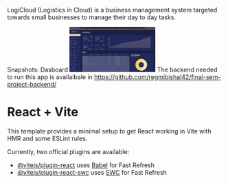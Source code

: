 LogiCloud (Logistics in Cloud) is a business management system targeted towards small businesses to manage their day to day tasks.

Snapshots:
Dasboard
<img src="https://github.com/regmibishal42/logicloud_frontend/blob/main/images/Screenshot%20from%202023-08-24%2013-36-19.png" alt="Dashbord Img" width="200"/>
The backend needed to run this app is availaibale in https://github.com/regmibishal42/final-sem-project-backend/


# React + Vite

This template provides a minimal setup to get React working in Vite with HMR and some ESLint rules.

Currently, two official plugins are available:

- [@vitejs/plugin-react](https://github.com/vitejs/vite-plugin-react/blob/main/packages/plugin-react/README.md) uses [Babel](https://babeljs.io/) for Fast Refresh
- [@vitejs/plugin-react-swc](https://github.com/vitejs/vite-plugin-react-swc) uses [SWC](https://swc.rs/) for Fast Refresh
